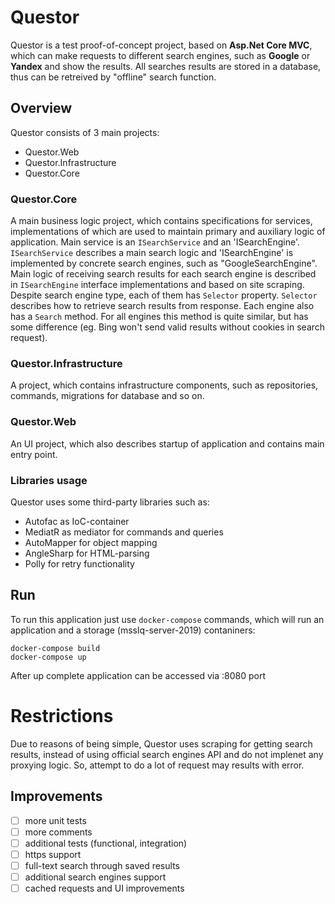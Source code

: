# Questor
Questor is a test proof-of-concept project, based on **Asp.Net Core MVC**, which can make requests to different search engines, such as **Google** or **Yandex** and show the results. All searches results are stored in a database, thus can be retreived by "offline" search function.

## Overview
Questor consists of 3 main projects:
* Questor.Web
* Questor.Infrastructure
* Questor.Core

### Questor.Core
A main business logic project, which contains specifications for services, implementations of which are used to maintain primary and auxiliary logic of application. Main service is an `ISearchService` and an 'ISearchEngine'. `ISearchService` describes a main search logic and 'ISearchEngine' is implemented by concrete search engines, such as "GoogleSearchEngine". Main logic of receiving search results for each search engine is described in `ISearchEngine` interface implementations and based on site scraping. Despite search engine type, each of them has `Selector` property. `Selector` describes how to retrieve search results from response. Each engine also has a `Search` method. For all engines this method is quite similar, but has some difference (eg. Bing won't send valid results without cookies in search request).    

### Questor.Infrastructure
A project, which contains infrastructure components, such as repositories, commands, migrations for database and so on.

### Questor.Web
An UI project, which also describes startup of application and contains main entry point.

### Libraries usage
Questor uses some third-party libraries such as:
* Autofac as IoC-container
* MediatR as mediator for commands and queries
* AutoMapper for object mapping
* AngleSharp for HTML-parsing
* Polly for retry functionality

## Run
To run this application just use `docker-compose` commands, which will run an application and a storage (msslq-server-2019) contaniners:
```
docker-compose build
docker-compose up
```
After up complete application can be accessed via :8080 port

# Restrictions

Due to reasons of being simple, Questor uses scraping for getting search results, instead of using official search engines API and do not implenet any proxying logic. So, attempt to do a lot of request may results with error.

## Improvements 
- [ ] more unit tests
- [ ] more comments
- [ ] additional tests (functional, integration)
- [ ] https support
- [ ] full-text search through saved results
- [ ] additional search engines support
- [ ] cached requests and UI improvements
